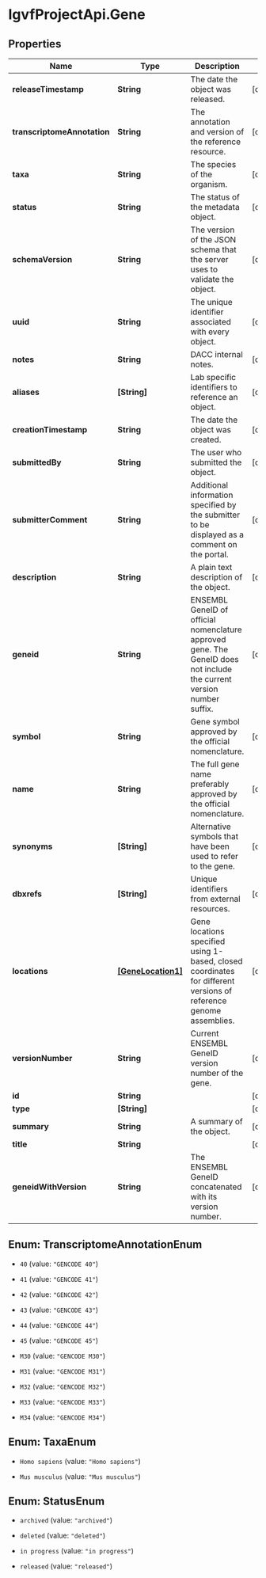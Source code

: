 # IgvfProjectApi.Gene

## Properties

Name | Type | Description | Notes
------------ | ------------- | ------------- | -------------
**releaseTimestamp** | **String** | The date the object was released. | [optional] 
**transcriptomeAnnotation** | **String** | The annotation and version of the reference resource. | [optional] 
**taxa** | **String** | The species of the organism. | [optional] 
**status** | **String** | The status of the metadata object. | [optional] 
**schemaVersion** | **String** | The version of the JSON schema that the server uses to validate the object. | [optional] 
**uuid** | **String** | The unique identifier associated with every object. | [optional] 
**notes** | **String** | DACC internal notes. | [optional] 
**aliases** | **[String]** | Lab specific identifiers to reference an object. | [optional] 
**creationTimestamp** | **String** | The date the object was created. | [optional] 
**submittedBy** | **String** | The user who submitted the object. | [optional] 
**submitterComment** | **String** | Additional information specified by the submitter to be displayed as a comment on the portal. | [optional] 
**description** | **String** | A plain text description of the object. | [optional] 
**geneid** | **String** | ENSEMBL GeneID of official nomenclature approved gene. The GeneID does not include the current version number suffix. | [optional] 
**symbol** | **String** | Gene symbol approved by the official nomenclature. | [optional] 
**name** | **String** | The full gene name preferably approved by the official nomenclature. | [optional] 
**synonyms** | **[String]** | Alternative symbols that have been used to refer to the gene. | [optional] 
**dbxrefs** | **[String]** | Unique identifiers from external resources. | [optional] 
**locations** | [**[GeneLocation1]**](GeneLocation1.md) | Gene locations specified using 1-based, closed coordinates for different versions of reference genome assemblies. | [optional] 
**versionNumber** | **String** | Current ENSEMBL GeneID version number of the gene. | [optional] 
**id** | **String** |  | [optional] 
**type** | **[String]** |  | [optional] 
**summary** | **String** | A summary of the object. | [optional] 
**title** | **String** |  | [optional] 
**geneidWithVersion** | **String** | The ENSEMBL GeneID concatenated with its version number. | [optional] 



## Enum: TranscriptomeAnnotationEnum


* `40` (value: `"GENCODE 40"`)

* `41` (value: `"GENCODE 41"`)

* `42` (value: `"GENCODE 42"`)

* `43` (value: `"GENCODE 43"`)

* `44` (value: `"GENCODE 44"`)

* `45` (value: `"GENCODE 45"`)

* `M30` (value: `"GENCODE M30"`)

* `M31` (value: `"GENCODE M31"`)

* `M32` (value: `"GENCODE M32"`)

* `M33` (value: `"GENCODE M33"`)

* `M34` (value: `"GENCODE M34"`)





## Enum: TaxaEnum


* `Homo sapiens` (value: `"Homo sapiens"`)

* `Mus musculus` (value: `"Mus musculus"`)





## Enum: StatusEnum


* `archived` (value: `"archived"`)

* `deleted` (value: `"deleted"`)

* `in progress` (value: `"in progress"`)

* `released` (value: `"released"`)




